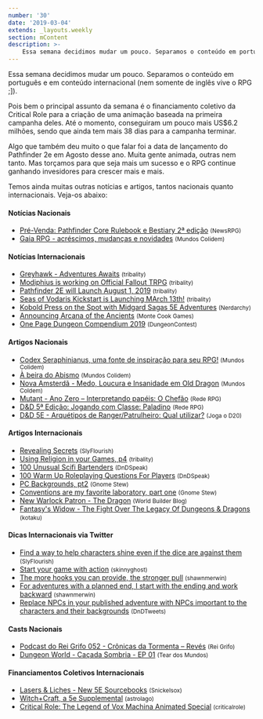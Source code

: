 ```yaml
---
number: '30'
date: '2019-03-04'
extends: _layouts.weekly
section: mContent
description: >-
    Essa semana decidimos mudar um pouco. Separamos o conteúdo em português e em conteúdo internacional (nem somente de inglês vive o RPG ;]).
---
```

Essa semana decidimos mudar um pouco. Separamos o conteúdo em português e em conteúdo internacional (nem somente de inglês vive o RPG ;]).

Pois bem o principal assunto da semana é o financiamento coletivo da Critical Role para a criação de uma animação baseada na primeira campanha deles. Até o momento, conseguiram um pouco mais US$6.2 milhões, sendo que ainda tem mais 38 dias para a campanha terminar.

Algo que também deu muito o que falar foi a data de lançamento do Pathfinder 2e em Agosto desse ano. Muita gente animada, outras nem tanto. Mas torçamos para que seja mais um sucesso e o RPG continue ganhando invesidores para crescer mais e mais.

Temos ainda muitas outras notícias e artigos, tantos nacionais quanto internacionais. Veja-os abaixo:

#### Notícias Nacionais

- [Pré-Venda: Pathfinder Core Rulebook e Bestiary 2ª edição] <small>(NewsRPG)</small>
- [Gaia RPG - acréscimos, mudanças e novidades] <small>(Mundos Colidem)</small>

#### Notícias Internacionais

- [Greyhawk - Adventures Awaits] <small>(tribality)</small>
- [Modiphius is working on Official Fallout TRPG] <small>(tribality)</small>
- [Pathfinder 2E will Launch August 1, 2019] <small>(tribality)</small>
- [Seas of Vodaris Kickstart is Launching MArch 13th!] <small>(tribality)</small>
- [Kobold Press on the Spot with Midgard Sagas 5E Adventures] <small>(Nerdarchy)</small>
- [Announcing Arcana of the Ancients] <small>(Monte Cook Games)</small>
- [One Page Dungeon Compendium 2019] <small>(DungeonContest)</small>

#### Artigos Nacionais

- [Codex Seraphinianus, uma fonte de inspiração para seu RPG!] <small>(Mundos Colidem)</small>
- [À beira do Abismo] <small>(Mundos Colidem)</small>
- [Nova Amsterdã - Medo, Loucura e Insanidade em Old Dragon] <small>(Mundos Coldem)</small>
- [Mutant - Ano Zero – Interpretando papéis: O Chefão] <small>(Rede RPG)</small>
- [D&D 5ª Edição: Jogando com Classe: Paladino] <small>(Rede RPG)</small>
- [D&D 5E - Arquétipos de Ranger/Patrulheiro: Qual utilizar?] <small>(Joga o D20)</small>

#### Artigos Internacionais

- [Revealing Secrets] <small>(SlyFlourish)</small>
- [Using Religion in your Games, p4] <small>(tribality)</small>
- [100 Unusual Scifi Bartenders] <small>(DnDSpeak)</small>
- [100 Warm Up Roleplaying Questions For Players] <small>(DnDSpeak)</small>
- [PC Backgrounds, pt2] <small>(Gnome Stew)</small>
- [Conventions are my favorite laboratory, part one] <small>(Gnome Stew)</small>
- [New Warlock Patron - The Dragon] <small>(World Builder Blog)</small>
- [Fantasy's Widow - The Fight Over The Legacy Of Dungeons & Dragons] <small>(kotaku)</small>

#### Dicas Internacionais via Twitter

- [Find a way to help characters shine even if the dice are against them] <small>(SlyFlourish)</small>
- [Start your game with action] <small>(skinnyghost)</small>
- [The more hooks you can provide, the stronger pull] <small>(shawnmerwin)</small>
- [For adventures with a planned end, I start with the ending and work backward] <small>(shawnmerwin)</small>
- [Replace NPCs in your published adventure with NPCs important to the characters and their backgrounds] <small>(DnDTweets)</small>

#### Casts Nacionais

- [Podcast do Rei Grifo 052 - Crônicas da Tormenta – Revés] <small>(Rei Grifo)</small>
- [Dungeon World - Caçada Sombria - EP 01] <small>(Tear dos Mundos)</small>

#### Financiamentos Coletivos Internacionais

- [Lasers & Liches - New 5E Sourcebooks] <small>(Snickelsox)</small>
- [Witch+Craft, a 5e Supplemental] <small>(astrolago)</small>
- [Critical Role: The Legend of Vox Machina Animated Special] <small>(criticalrole)</small>

[Pré-Venda: Pathfinder Core Rulebook e Bestiary 2ª edição]: https://newsrpg.wordpress.com/2019/03/09/pre-venda-pathfinder-core-rulebook-2a-edicao/
[Gaia RPG - acréscimos, mudanças e novidades]: https://www.mundoscolidem.com.br/gaia-rpg-acrescimos-mudancas-e-novidades/
[Greyhawk - Adventures Awaits]: https://www.tribality.com/2019/03/06/greyhawk-adventure-awaits/
[Modiphius is working on Official Fallout TRPG]: https://www.tribality.com/2019/03/06/modiphius-is-working-on-official-fallout-trpg/
[Pathfinder 2E will Launch August 1, 2019]: https://www.tribality.com/2019/03/06/pathfinder-2e-will-launch-august-1-2019/
[Seas of Vodaris Kickstart is Launching MArch 13th!]: https://www.tribality.com/2019/03/09/seas-of-vodari-kickstarter-is-launching-march-13th/
[Kobold Press on the Spot with Midgard Sagas 5E Adventures]: https://nerdarchy.com/kobold-press-on-the-spot-with-midgard-sagas-5e-adventures/
[Announcing Arcana of the Ancients]: https://www.montecookgames.com/announcing-arcana-of-the-ancients/
[One Page Dungeon Compendium 2019]: https://www.dungeoncontest.com/
[Codex Seraphinianus, uma fonte de inspiração para seu RPG!]: https://www.mundoscolidem.com.br/codex-seraphinianus/
[À beira do Abismo]: https://www.mundoscolidem.com.br/a-beira-do-abismo/
[Nova Amsterdã - Medo, Loucura e Insanidade em Old Dragon]: https://www.mundoscolidem.com.br/nova-amsterda-medo-loucura-e-insanidade-em-old-dragon/
[Mutant - Ano Zero – Interpretando papéis: O Chefão]: https://www.rederpg.com.br/2019/03/07/mutant-ano-zero-interpretando-papeis-o-chefao/
[D&D 5ª Edição: Jogando com Classe: Paladino]: https://www.rederpg.com.br/2019/03/10/dd-5a-edicao-jogando-com-classe-paladino/
[D&D 5E - Arquétipos de Ranger/Patrulheiro: Qual utilizar?]: https://jogaod20.blogspot.com/2019/03/5e-arquetipos-ranger.html
[Revealing Secrets]: http://slyflourish.com/revealing_secrets.html
[Using Religion in your Games, p4]: https://www.tribality.com/2019/03/04/using-religion-in-your-games-p4/
[100 Unusual Scifi Bartenders]: http://dndspeak.com/2019/03/100-unusual-scifi-bartenders/
[100 Warm Up Roleplaying Questions For Players]: http://dndspeak.com/2019/03/100-warm-up-roleplaying-questions-for-players/
[PC Backgrounds, pt2]: https://gnomestew.com/pc-backgrounds-part-2/
[Conventions are my favorite laboratory, part one]: https://gnomestew.com/conventions-are-my-favorite-laboratory-part-one/
[New Warlock Patron - The Dragon]: https://worldbuilderblog.me/2019/03/07/new-warlock-patron-the-dragon/
[Fantasy's Widow - The Fight Over The Legacy Of Dungeons & Dragons]: https://kotaku.com/fantasys-widow-the-fight-over-the-legacy-of-dungeons-1833127876
[Find a way to help characters shine even if the dice are against them]: https://twitter.com/SlyFlourish/status/1103355070811463682
[Start your game with action]: https://twitter.com/skinnyghost/status/1104073990853713920
[The more hooks you can provide, the stronger pull]: https://twitter.com/shawnmerwin/status/1103003966969917445
[For adventures with a planned end, I start with the ending and work backward]: https://twitter.com/shawnmerwin/status/1104071785425920000
[Replace NPCs in your published adventure with NPCs important to the characters and their backgrounds]: https://twitter.com/DnDTweets/status/1104092926563573761
[Podcast do Rei Grifo 052 - Crônicas da Tormenta – Revés]: https://reigrifo.com/prg-052-cronicas-da-tormenta-reves/
[Dungeon World - Caçada Sombria - EP 01]: https://www.twitch.tv/videos/389087679
[Lasers & Liches - New 5E Sourcebooks]: https://www.kickstarter.com/projects/snickelsox/lasers-and-liches-new-5e-sourcebooks
[Witch+Craft, a 5e Supplemental]: https://www.kickstarter.com/projects/astrolago/witch-craft-a-5e-supplemental
[Critical Role: The Legend of Vox Machina Animated Special]: https://www.kickstarter.com/projects/criticalrole/critical-role-the-legend-of-vox-machina-animated-s
